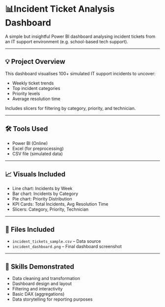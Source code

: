 # 📊Incident Ticket Analysis Dashboard

A simple but insightful Power BI dashboard analysing incident tickets from an IT support environment (e.g. school-based tech support).

---

## 💡 Project Overview

This dashboard visualises 100+ simulated IT support incidents to uncover:
- Weekly ticket trends
- Top incident categories
- Priority levels
- Average resolution time

Includes slicers for filtering by category, priority, and technician.

---

## 🛠 Tools Used
- Power BI (Online)
- Excel (for preprocessing)
- CSV file (simulated data)

---

## 📈 Visuals Included
- Line chart: Incidents by Week
- Bar chart: Incidents by Category
- Pie chart: Priority Distribution
- KPI Cards: Total Incidents, Avg Resolution Time
- Slicers: Category, Priority, Technician

---

## 📁 Files Included
- `incident_tickets_sample.csv` – Data source
- `incident_dashboard.png` – Final dashboard screenshot

---

## 🧠 Skills Demonstrated
- Data cleaning and transformation
- Dashboard design and layout
- Filtering and interactivity
- Basic DAX (aggregations)
- Data storytelling for reporting purposes
